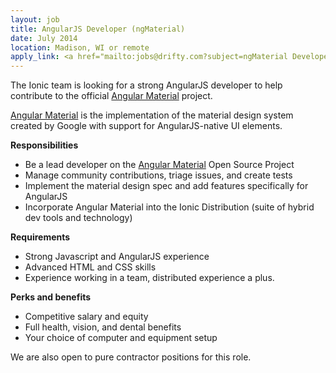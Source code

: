 ```yaml
---
layout: job
title: AngularJS Developer (ngMaterial)
date: July 2014
location: Madison, WI or remote
apply_link: <a href="mailto:jobs@drifty.com?subject=ngMaterial Developer">jobs@drifty.com</a>
---
```


The Ionic team is looking for a strong AngularJS developer to help contribute to the official [Angular Material](http://github.com/angular/material) project.

[Angular Material](http://github.com/angular/material) is the implementation of the material design system created by Google 
with support for AngularJS-native UI elements.

**Responsibilities**

  * Be a lead developer on the [Angular Material](http://github.com/angular/material) Open Source Project
  * Manage community contributions, triage issues, and create tests
  * Implement the material design spec and add features specifically for AngularJS
  * Incorporate Angular Material into the Ionic Distribution (suite of hybrid dev tools and technology)

**Requirements**

  * Strong Javascript and AngularJS experience
  * Advanced HTML and CSS skills
  * Experience working in a team, distributed experience a plus.

**Perks and benefits**

  * Competitive salary and equity
  * Full health, vision, and dental benefits
  * Your choice of computer and equipment setup

We are also open to pure contractor positions for this role.

